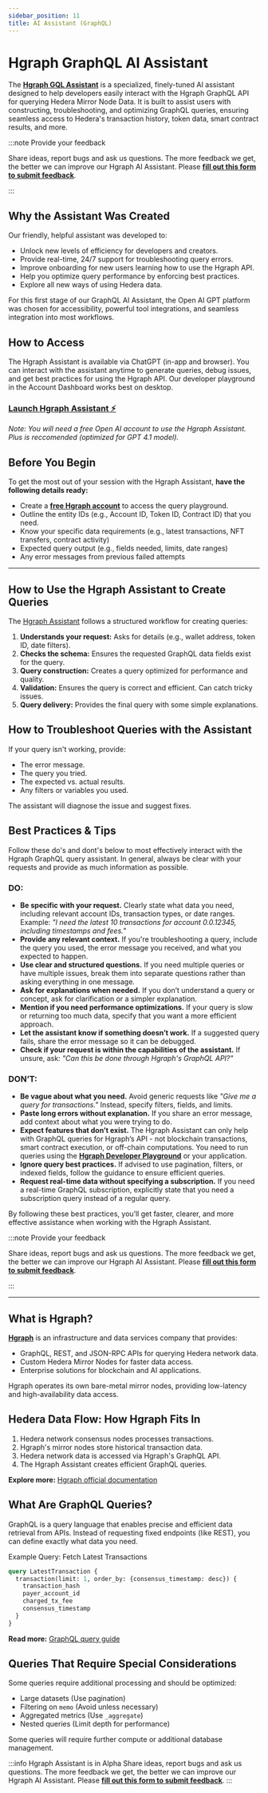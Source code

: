 ```yaml
---
sidebar_position: 11
title: AI Assistant (GraphQL)
---
```


# Hgraph GraphQL AI Assistant

The **[Hgraph GQL Assistant](https://hgraph.com/assistant)** is a specialized, finely-tuned AI assistant designed to help developers easily interact with the Hgraph GraphQL API for querying Hedera Mirror Node Data. It is built to assist users with constructing, troubleshooting, and optimizing GraphQL queries, ensuring seamless access to Hedera's transaction history, token data, smart contract results, and more.

:::note Provide your feedback

Share ideas, report bugs and ask us questions. The more feedback we get, the better we can improve our Hgraph AI Assistant. Please **[fill out this form to submit feedback](https://forms.gle/FwNZGzmqe7PAtmHfA)**.

:::

## Why the Assistant Was Created

Our friendly, helpful assistant was developed to:

- Unlock new levels of efficiency for developers and creators.
- Provide real-time, 24/7 support for troubleshooting query errors.
- Improve onboarding for new users learning how to use the Hgraph API.
- Help you optimize query performance by enforcing best practices.
- Explore all new ways of using Hedera data.

For this first stage of our GraphQL AI Assistant, the Open AI GPT platform was chosen for accessibility, powerful tool integrations, and seamless integration into most workflows.

## How to Access

The Hgraph Assistant is available via ChatGPT (in-app and browser). You can interact with the assistant anytime to generate queries, debug issues, and get best practices for using the Hgraph API. Our developer playground in the Account Dashboard works best on desktop.

### [Launch Hgraph Assistant ⚡](https://hgraph.com/assistant)

*Note: You will need a free Open AI account to use the Hgraph Assistant. Plus is reccomended (optimized for GPT 4.1 model).*  

## Before You Begin

To get the most out of your session with the Hgraph Assistant, **have the following details ready:**

- Create a **[free Hgraph account](https://dashboard.hgraph.com)** to access the query playground.
- Outline the entity IDs (e.g., Account ID, Token ID, Contract ID) that you need.
- Know your specific data requirements (e.g., latest transactions, NFT transfers, contract activity)
- Expected query output (e.g., fields needed, limits, date ranges)
- Any error messages from previous failed attempts

---

## How to Use the Hgraph Assistant to Create Queries

The [Hgraph Assistant](https://hgraph.com/assistant) follows a structured workflow for creating queries:

1. **Understands your request:** Asks for details (e.g., wallet address, token ID, date filters).
2. **Checks the schema:** Ensures the requested GraphQL data fields exist for the query.
3. **Query construction:** Creates a query optimized for performance and quality.
4. **Validation:** Ensures the query is correct and efficient. Can catch tricky issues.
5. **Query delivery:** Provides the final query with some simple explanations.

## How to Troubleshoot Queries with the Assistant

If your query isn't working, provide:

- The error message.
- The query you tried.
- The expected vs. actual results.
- Any filters or variables you used.

The assistant will diagnose the issue and suggest fixes.

## Best Practices & Tips

Follow these do's and dont's below to most effectively interact with the Hgraph GraphQL query assistant. In general, always be clear with your requests and provide as much information as possible.

### DO:

- **Be specific with your request.** Clearly state what data you need, including relevant account IDs, transaction types, or date ranges. Example: *"I need the latest 10 transactions for account 0.0.12345, including timestamps and fees."*  
- **Provide any relevant context.** If you're troubleshooting a query, include the query you used, the error message you received, and what you expected to happen.  
- **Use clear and structured questions.** If you need multiple queries or have multiple issues, break them into separate questions rather than asking everything in one message.  
- **Ask for explanations when needed.** If you don’t understand a query or concept, ask for clarification or a simpler explanation.  
- **Mention if you need performance optimizations.** If your query is slow or returning too much data, specify that you want a more efficient approach.  
- **Let the assistant know if something doesn’t work.** If a suggested query fails, share the error message so it can be debugged.  
- **Check if your request is within the capabilities of the assistant.** If unsure, ask: *"Can this be done through Hgraph's GraphQL API?"*  

### DON’T:

- **Be vague about what you need.** Avoid generic requests like *"Give me a query for transactions."* Instead, specify filters, fields, and limits.  
- **Paste long errors without explanation.** If you share an error message, add context about what you were trying to do.  
- **Expect features that don’t exist.** The Hgraph Assistant can only help with GraphQL queries for Hgraph’s API - not blockchain transactions, smart contract execution, or off-chain computations. You need to run queries using the [**Hgraph Developer Playground**](https://dashboard.hgraph.com) or your application.  
- **Ignore query best practices.** If advised to use pagination, filters, or indexed fields, follow the guidance to ensure efficient queries.  
- **Request real-time data without specifying a subscription.** If you need a real-time GraphQL subscription, explicitly state that you need a subscription query instead of a regular query.  

By following these best practices, you’ll get faster, clearer, and more effective assistance when working with the Hgraph Assistant.

:::note Provide your feedback

Share ideas, report bugs and ask us questions. The more feedback we get, the better we can improve our Hgraph AI Assistant. Please **[fill out this form to submit feedback](https://forms.gle/FwNZGzmqe7PAtmHfA)**.

:::

---

## What is Hgraph?

**[Hgraph](https://hgraph.com)** is an infrastructure and data services company that provides:

- GraphQL, REST, and JSON-RPC APIs for querying Hedera network data.
- Custom Hedera Mirror Nodes for faster data access.
- Enterprise solutions for blockchain and AI applications.

Hgraph operates its own bare-metal mirror nodes, providing low-latency and high-availability data access.

## Hedera Data Flow: How Hgraph Fits In

1. Hedera network consensus nodes processes transactions.
2. Hgraph's mirror nodes store historical transaction data.
3. Hedera network data is accessed via Hgraph's GraphQL API.
4. The Hgraph Assistant creates efficient GraphQL queries.

**Explore more:** [Hgraph official documentation](https://docs.hgraph.com)

## What Are GraphQL Queries?

GraphQL is a query language that enables precise and efficient data retrieval from APIs. Instead of requesting fixed endpoints (like REST), you can define exactly what data you need.

Example Query: Fetch Latest Transactions

```graphql
query LatestTransaction {
  transaction(limit: 1, order_by: {consensus_timestamp: desc}) {
    transaction_hash
    payer_account_id
    charged_tx_fee
    consensus_timestamp
  }
}
```

**Read more:** [GraphQL query guide](https://docs.hgraph.com/category/graphql-api)

## Queries That Require Special Considerations

Some queries require additional processing and should be optimized:

- Large datasets (Use pagination)
- Filtering on `memo` (Avoid unless necessary)
- Aggregated metrics (Use `_aggregate`)
- Nested queries (Limit depth for performance)

Some queries will require further compute or additional database management.

:::info Hgraph Assistant is in Alpha
Share ideas, report bugs and ask us questions. The more feedback we get, the better we can improve our Hgraph AI Assistant. Please **[fill out this form to submit feedback](https://forms.gle/FwNZGzmqe7PAtmHfA)**.
:::